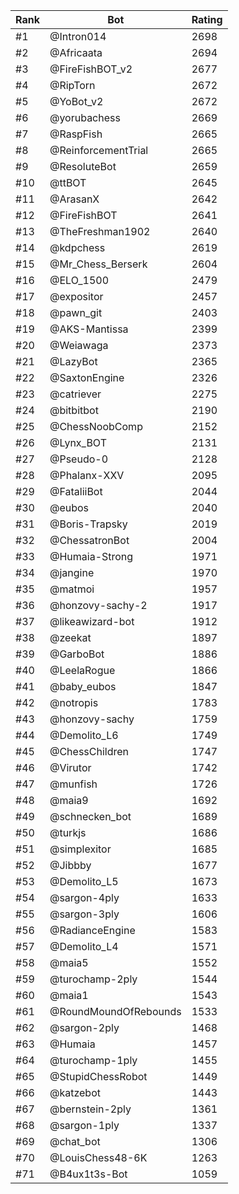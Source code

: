 Rank|Bot|Rating
---|---|---
#1|@Intron014|2698
#2|@Africaata|2694
#3|@FireFishBOT_v2|2677
#4|@RipTorn|2672
#5|@YoBot_v2|2672
#6|@yorubachess|2669
#7|@RaspFish|2665
#8|@ReinforcementTrial|2665
#9|@ResoluteBot|2659
#10|@ttBOT|2645
#11|@ArasanX|2642
#12|@FireFishBOT|2641
#13|@TheFreshman1902|2640
#14|@kdpchess|2619
#15|@Mr_Chess_Berserk|2604
#16|@ELO_1500|2479
#17|@expositor|2457
#18|@pawn_git|2403
#19|@AKS-Mantissa|2399
#20|@Weiawaga|2373
#21|@LazyBot|2365
#22|@SaxtonEngine|2326
#23|@catriever|2275
#24|@bitbitbot|2190
#25|@ChessNoobComp|2152
#26|@Lynx_BOT|2131
#27|@Pseudo-0|2128
#28|@Phalanx-XXV|2095
#29|@FataliiBot|2044
#30|@eubos|2040
#31|@Boris-Trapsky|2019
#32|@ChessatronBot|2004
#33|@Humaia-Strong|1971
#34|@jangine|1970
#35|@matmoi|1957
#36|@honzovy-sachy-2|1917
#37|@likeawizard-bot|1912
#38|@zeekat|1897
#39|@GarboBot|1886
#40|@LeelaRogue|1866
#41|@baby_eubos|1847
#42|@notropis|1783
#43|@honzovy-sachy|1759
#44|@Demolito_L6|1749
#45|@ChessChildren|1747
#46|@Virutor|1742
#47|@munfish|1726
#48|@maia9|1692
#49|@schnecken_bot|1689
#50|@turkjs|1686
#51|@simplexitor|1685
#52|@Jibbby|1677
#53|@Demolito_L5|1673
#54|@sargon-4ply|1633
#55|@sargon-3ply|1606
#56|@RadianceEngine|1583
#57|@Demolito_L4|1571
#58|@maia5|1552
#59|@turochamp-2ply|1544
#60|@maia1|1543
#61|@RoundMoundOfRebounds|1533
#62|@sargon-2ply|1468
#63|@Humaia|1457
#64|@turochamp-1ply|1455
#65|@StupidChessRobot|1449
#66|@katzebot|1443
#67|@bernstein-2ply|1361
#68|@sargon-1ply|1337
#69|@chat_bot|1306
#70|@LouisChess48-6K|1263
#71|@B4ux1t3s-Bot|1059
